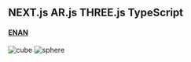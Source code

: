 ## NEXT.js AR.js THREE.js TypeScript

#### [ENAN](https://enan-swart.vercel.app)

![cube](https://enan-dev.vercel.app/images/arMarkers/cube.png)
![sphere](https://enan-dev.vercel.app/images/arMarkers/sphere.png)
